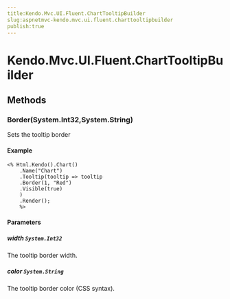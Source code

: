 ```yaml
---
title:Kendo.Mvc.UI.Fluent.ChartTooltipBuilder
slug:aspnetmvc-kendo.mvc.ui.fluent.charttooltipbuilder
publish:true
---
```


# Kendo.Mvc.UI.Fluent.ChartTooltipBuilder

## Methods

### Border(System.Int32,System.String)
Sets the tooltip border

#### Example
    <% Html.Kendo().Chart()
        .Name("Chart")
        .Tooltip(tooltip => tooltip
        .Border(1, "Red")
        .Visible(true)
        )
        .Render();
        %>

#### Parameters

##### width `System.Int32`
The tooltip border width.

##### color `System.String`
The tooltip border color (CSS syntax).